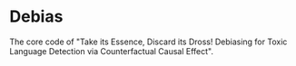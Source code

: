 # Debias

The core code of "Take its Essence, Discard its Dross! Debiasing for Toxic Language Detection via Counterfactual Causal Effect".
